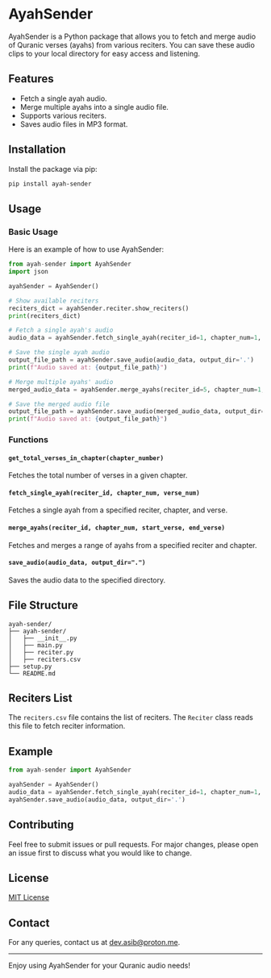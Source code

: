 # AyahSender

AyahSender is a Python package that allows you to fetch and merge audio of Quranic verses (ayahs) from various reciters. You can save these audio clips to your local directory for easy access and listening.

## Features

- Fetch a single ayah audio.
- Merge multiple ayahs into a single audio file.
- Supports various reciters.
- Saves audio files in MP3 format.

## Installation

Install the package via pip:

```bash
pip install ayah-sender
```

## Usage

### Basic Usage

Here is an example of how to use AyahSender:

```python
from ayah-sender import AyahSender
import json

ayahSender = AyahSender()

# Show available reciters
reciters_dict = ayahSender.reciter.show_reciters()
print(reciters_dict)

# Fetch a single ayah's audio
audio_data = ayahSender.fetch_single_ayah(reciter_id=1, chapter_num=1, verse_num=1)

# Save the single ayah audio
output_file_path = ayahSender.save_audio(audio_data, output_dir='.')
print(f"Audio saved at: {output_file_path}")

# Merge multiple ayahs' audio
merged_audio_data = ayahSender.merge_ayahs(reciter_id=5, chapter_num=1, start_verse=1, end_verse=5)

# Save the merged audio file
output_file_path = ayahSender.save_audio(merged_audio_data, output_dir='.')
print(f"Audio saved at: {output_file_path}")
```

### Functions

#### `get_total_verses_in_chapter(chapter_number)`

Fetches the total number of verses in a given chapter.

#### `fetch_single_ayah(reciter_id, chapter_num, verse_num)`

Fetches a single ayah from a specified reciter, chapter, and verse.

#### `merge_ayahs(reciter_id, chapter_num, start_verse, end_verse)`

Fetches and merges a range of ayahs from a specified reciter and chapter.

#### `save_audio(audio_data, output_dir=".")`

Saves the audio data to the specified directory.

## File Structure

```
ayah-sender/
├── ayah-sender/
│   ├── __init__.py
│   ├── main.py
│   ├── reciter.py
│   ├── reciters.csv
├── setup.py
└── README.md
```

## Reciters List

The `reciters.csv` file contains the list of reciters. The `Reciter` class reads this file to fetch reciter information.

## Example

```python
from ayah-sender import AyahSender

ayahSender = AyahSender()
audio_data = ayahSender.fetch_single_ayah(reciter_id=1, chapter_num=1, verse_num=1)
ayahSender.save_audio(audio_data, output_dir='.')
```

## Contributing

Feel free to submit issues or pull requests. For major changes, please open an issue first to discuss what you would like to change.

## License

[MIT License](LICENSE)

## Contact

For any queries, contact us at [dev.asib@proton.me](mailto:dev.asib@proton.me).

---

Enjoy using AyahSender for your Quranic audio needs!